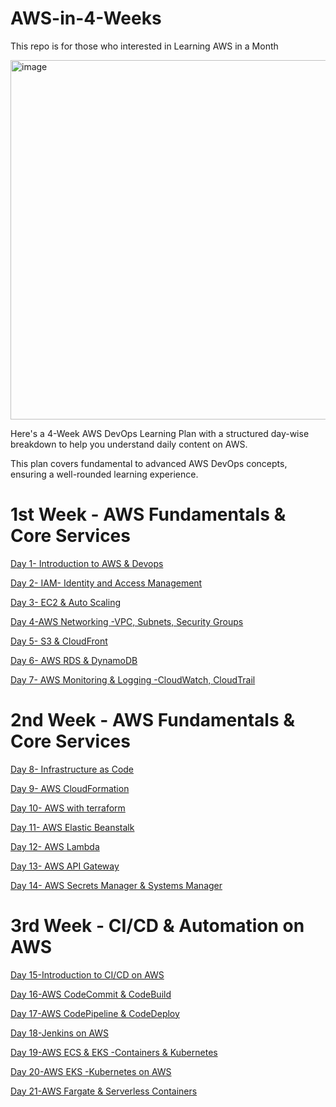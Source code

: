 # AWS-in-4-Weeks
This repo is for those who interested in Learning AWS in a Month


<img width="575" alt="image" src="https://github.com/user-attachments/assets/350e79de-c103-4d75-b806-042a4566c54a" />


Here's a 4-Week AWS DevOps Learning Plan with a structured day-wise breakdown to help you understand daily content on AWS. 

This plan covers fundamental to advanced AWS DevOps concepts, ensuring a well-rounded learning experience.

# 1st Week - AWS Fundamentals & Core Services

[Day 1- Introduction to AWS & Devops](https://medium.com/@devopsdiariesinfo/day-1-aws-devops-introduction-8728a6b447cc)

[Day 2- IAM- Identity and Access Management](https://medium.com/@devopsdiariesinfo/iam-identity-access-management-e5841c9c86ae)

[Day 3- EC2 & Auto Scaling](https://medium.com/@devopsdiariesinfo/amazon-ec2-auto-scaling-1d3f7ceab9b9)

[Day 4-AWS Networking -VPC, Subnets, Security Groups](https://medium.com/@devopsdiariesinfo/aws-networking-4c01f4590a06)

[Day 5- S3 & CloudFront](https://medium.com/@devopsdiariesinfo/s3-cloudfront-5a1dabf7359f)

[Day 6- AWS RDS & DynamoDB](https://medium.com/@devopsdiariesinfo/aws-rds-and-dynamodb-175aab03abe3)

[Day 7- AWS Monitoring & Logging -CloudWatch, CloudTrail](https://medium.com/@devopsdiariesinfo/aws-monitoring-logging-bcec11593319)

# 2nd Week - AWS Fundamentals & Core Services

[Day 8- Infrastructure as Code](https://medium.com/@devopsdiariesinfo/introduction-to-infrastructure-as-code-iac-83cd36c92a53)

[Day 9- AWS CloudFormation](https://medium.com/@devopsdiariesinfo/aws-cloudformation-c617297e66c3)

[Day 10- AWS with terraform](https://medium.com/@devopsdiariesinfo/terraform-on-aws-56a5ea3f2639)

[Day 11- AWS Elastic Beanstalk](https://medium.com/@devopsdiariesinfo/aws-elastic-beanstalk-a70130a9ea77)

[Day 12- AWS Lambda](https://medium.com/@devopsdiariesinfo/4-week-aws-devops-learning-plan-day-12-e18d105e3d25)

[Day 13- AWS API Gateway](https://medium.com/@devopsdiariesinfo/aws-api-gateway-6c8cfe7befba)

[Day 14- AWS Secrets Manager & Systems Manager](https://medium.com/@devopsdiariesinfo/aws-secrets-manager-systems-manager-38f427e0ebe9)

# 3rd Week - CI/CD & Automation on AWS

[Day 15-Introduction to CI/CD on AWS](https://medium.com/@devopsdiariesinfo/introduction-to-ci-cd-on-aws-b89ad04bb22c)

[Day 16-AWS CodeCommit & CodeBuild](https://medium.com/@devopsdiariesinfo/aws-codecommit-codebuild-93c3691b01d9)

[Day 17-AWS CodePipeline & CodeDeploy](https://medium.com/@devopsdiariesinfo/aws-codepipeline-codedeploy-efc24171cfc3)

[Day 18-Jenkins on AWS](https://medium.com/@devopsdiariesinfo/jenkins-on-aws-5c973544a948)

[Day 19-AWS ECS & EKS -Containers & Kubernetes](https://medium.com/@devopsdiariesinfo/aws-ecs-eks-containers-kubernetes-3a57c7c38e26)

[Day 20-AWS EKS -Kubernetes on AWS](https://medium.com/@devopsdiariesinfo/aws-eks-kubernetes-on-aws-475604720eef)

[Day 21-AWS Fargate & Serverless Containers](https://medium.com/@devopsdiariesinfo/aws-fargate-serverless-containers-a5d2be2872f2?sk=683dce55c27f393db925f85a228410bb)


